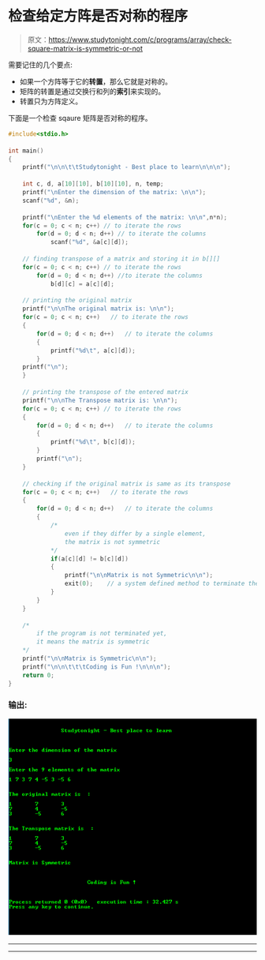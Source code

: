 # 检查给定方阵是否对称的程序

> 原文：<https://www.studytonight.com/c/programs/array/check-square-matrix-is-symmetric-or-not>

需要记住的几个要点:

*   如果一个方阵等于它的**转置**，那么它就是对称的。
*   矩阵的转置是通过交换行和列的**索引**来实现的。
*   转置只为方阵定义。

下面是一个检查 sqaure 矩阵是否对称的程序。

```cpp
#include<stdio.h>

int main()
{
    printf("\n\n\t\tStudytonight - Best place to learn\n\n\n");

    int c, d, a[10][10], b[10][10], n, temp;
    printf("\nEnter the dimension of the matrix: \n\n");
    scanf("%d", &n);

    printf("\nEnter the %d elements of the matrix: \n\n",n*n);
    for(c = 0; c < n; c++) // to iterate the rows
        for(d = 0; d < n; d++) // to iterate the columns
            scanf("%d", &a[c][d]);

    // finding transpose of a matrix and storing it in b[][]
    for(c = 0; c < n; c++) // to iterate the rows
        for(d = 0; d < n; d++) //to iterate the columns
            b[d][c] = a[c][d];

    // printing the original matrix
    printf("\n\nThe original matrix is: \n\n");
    for(c = 0; c < n; c++)   // to iterate the rows
    {
        for(d = 0; d < n; d++)   // to iterate the columns
        {
            printf("%d\t", a[c][d]);
        }
    printf("\n");
    }

    // printing the transpose of the entered matrix
    printf("\n\nThe Transpose matrix is: \n\n");
    for(c = 0; c < n; c++) // to iterate the rows
    {
        for(d = 0; d < n; d++)   // to iterate the columns
        {
            printf("%d\t", b[c][d]);
        }
        printf("\n");
    }

    // checking if the original matrix is same as its transpose
    for(c = 0; c < n; c++)   // to iterate the rows
    {
        for(d = 0; d < n; d++)   // to iterate the columns
        {
            /* 
                even if they differ by a single element, 
                the matrix is not symmetric
            */
            if(a[c][d] != b[c][d]) 
            {
                printf("\n\nMatrix is not Symmetric\n\n");
                exit(0);    // a system defined method to terminate the program
            }
        }
    }

    /* 
        if the program is not terminated yet, 
        it means the matrix is symmetric
    */
    printf("\n\nMatrix is Symmetric\n\n");
    printf("\n\n\t\t\tCoding is Fun !\n\n\n");
    return 0;
}
```

### 输出:

![Program for Checking if a two dimensional array is Symmetric square Matrix](img/4bee97e5a67e86454621a7971c7e35af.png)

* * *

* * *